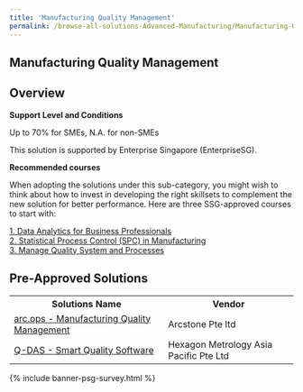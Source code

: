 ```yaml
---
title: 'Manufacturing Quality Management'
permalink: /browse-all-solutions-Advanced-Manufacturing/Manufacturing-Quality-Management
---
```


## Manufacturing Quality Management
## Overview

**Support Level and Conditions**

Up to 70% for SMEs, N.A. for non-SMEs

This solution is supported by Enterprise Singapore (EnterpriseSG).

**Recommended courses**

When adopting the solutions under this sub-category, you might wish to think about how to invest in developing the right skillsets to complement the new solution for better performance. Here are three SSG-approved courses to start with:

<a href='https://courses.enterprisejobskills.gov.sg/Course_Internet/CourseDetail/Data-Analytics-Business-Professionals'  target='_blank' rel='noopener'>1. Data Analytics for Business Professionals </a><br>
<a href='https://courses.enterprisejobskills.gov.sg/Course_Internet/CourseDetail/Statistical-Process-Control-SPC-Manufacturing-2'  target='_blank' rel='noopener'>2. Statistical Process Control (SPC) in Manufacturing</a><br>
<a href='https://courses.enterprisejobskills.gov.sg/Course_Internet/CourseDetail/Manage-Quality-Systems-Processes-3'  target='_blank' rel='noopener'>3. Manage Quality System and Processes</a><br>

## Pre-Approved Solutions

<table>
<tr>
<th><b>Solutions Name</b></th>
<th><b>Vendor</b></th>
</tr>
<tr>
<td><a href='/productivity-solutions-grant/solutionrepo/solution1892' target='_blank'>arc.ops - Manufacturing Quality Management</a><br></td>
<td>Arcstone Pte ltd</td>
</tr>
<tr>
<td><a href='/productivity-solutions-grant/solutionrepo/solution2702' target='_blank'>Q-DAS - Smart Quality Software</a><br></td>
<td>Hexagon Metrology Asia Pacific Pte Ltd</td>
</tr>
</table>

{% include banner-psg-survey.html %}
